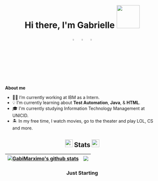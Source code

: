 <div align="center">
<h1>Hi there, I'm Gabrielle <img src="https://media.giphy.com/media/OsxEuns6kqXIY/giphy.gif" width="75px"> </h1>

[<img src="https://upload.wikimedia.org/wikipedia/commons/8/83/Steam_icon_logo.svg" width="3.5%"/>](https://steamcommunity.com/profiles/76561198244690554) &nbsp; [<img src="https://img.icons8.com/color/48/000000/linkedin.png" width="3.5%"/>](https://www.linkedin.com/in/gabrielle-caldato-marximo/)  &nbsp; [<img src="https://img.icons8.com/fluent/48/000000/facebook-new.png" width="3.5%"/>](https://www.facebook.com/gabrielle.caldato)  
 </div>

**About me**
-	👩‍💻 I’m currently working at IBM as a Intern.
- 💡 I’m currently learning about __Test Automation__, __Java__, & __HTML__.
- 🎓 I'm currently studying Information Technology Management at UNICID.
- 🏝️ In my free time, I watch movies, go to the theater and play LOL, CS and more.

<h2 align="center"> <img src="https://media.giphy.com/media/a9XnSqPu58m7rDqRI1/giphy.gif" width="25px"> Stats <img src="https://media.giphy.com/media/a9XnSqPu58m7rDqRI1/giphy.gif" width="25px"> </h2>

| <a href="https://github.com/GabiMarximo/github-readme-stats"><img align="center" src="https://github-readme-stats.vercel.app/api?username=GabiMarximo&show_icons=true&include_all_commits=true&theme=buefy&hide_border=true" alt="GabiMarximo's github stats" /></a> | <a href="https://github.com/GabiMarximo/github-readme-stats"><img align="center" src="https://github-readme-stats.vercel.app/api/top-langs/?username=GabiMarximo&layout=compact&theme=buefy&hide_border=true" /></a> |
| ------------- | ------------- |  

<div align="center">

### Just Starting

</div>



